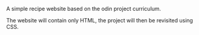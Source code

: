 A simple recipe website based on the odin project curriculum.

The website will contain only HTML, the project will then be revisited using CSS.